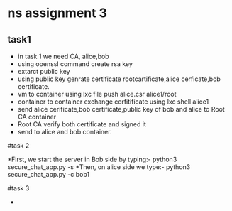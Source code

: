 # ns assignment 3
## task1

* in task 1 we need CA, alice,bob
* using openssl command create rsa key 
* extarct public key 
* using public key genrate certificate rootcartificate,alice cerficate,bob certificate.
* vm to container using lxc file push alice.csr alice1/root
* container to container  exchange cerfitificate using lxc shell alice1 
*   send alice cerificate,bob certificate,public key of bob and alice to Root CA container
* Root CA verify both certificate and signed it
* send to alice and bob container.

#task 2

*First, we start the server in Bob side by typing:-
	python3 secure_chat_app.py -s
*Then, on alice side we type:-
	python3 secure_chat_app.py -c bob1
	
#task 3

* 
